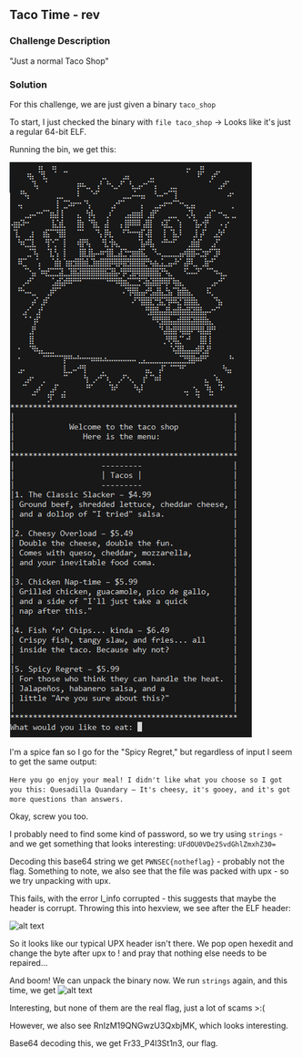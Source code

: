 ## Taco Time - rev

### Challenge Description
"Just a normal Taco Shop"

### Solution
For this challenge, we are just given a binary ```taco_shop```

To start, I just checked the binary with ```file taco_shop``` -> Looks like it's just a regular 64-bit ELF.

Running the bin, we get this:

![alt text](tacotime/image.png)

I'm a spice fan so I go for the "Spicy Regret," but regardless of input I seem to get the same output:

```Here you go enjoy your meal! I didn't like what you choose so I got you this: Quesadilla Quandary – It's cheesy, it's gooey, and it's got more questions than answers.```

Okay, screw you too.

I probably need to find some kind of password, so we try using ```strings``` - and we get something that looks interesting: ```UFdOU0VDe25vdGhlZmxhZ30=```

Decoding this base64 string we get ```PWNSEC{notheflag}``` - probably not the flag.
Something to note, we also see that the file was packed with upx - so we try unpacking with upx.

This fails, with the error l_info corrupted - this suggests that maybe the header is corrupt. Throwing this into hexview, we see after the ELF header:

![alt text](tacotime/image-2.png)

So it looks like our typical UPX header isn't there. We pop open hexedit and change the byte after upx to ! and pray that nothing else needs to be repaired...

And boom! We can unpack the binary now. We run ```strings``` again, and this time, we get
![alt text](tacotime/image-3.png)

Interesting, but none of them are the real flag, just a lot of scams >:(

However, we also see RnIzM19QNGwzU3QxbjMK, which looks interesting.

Base64 decoding this, we get Fr33_P4l3St1n3, our flag.